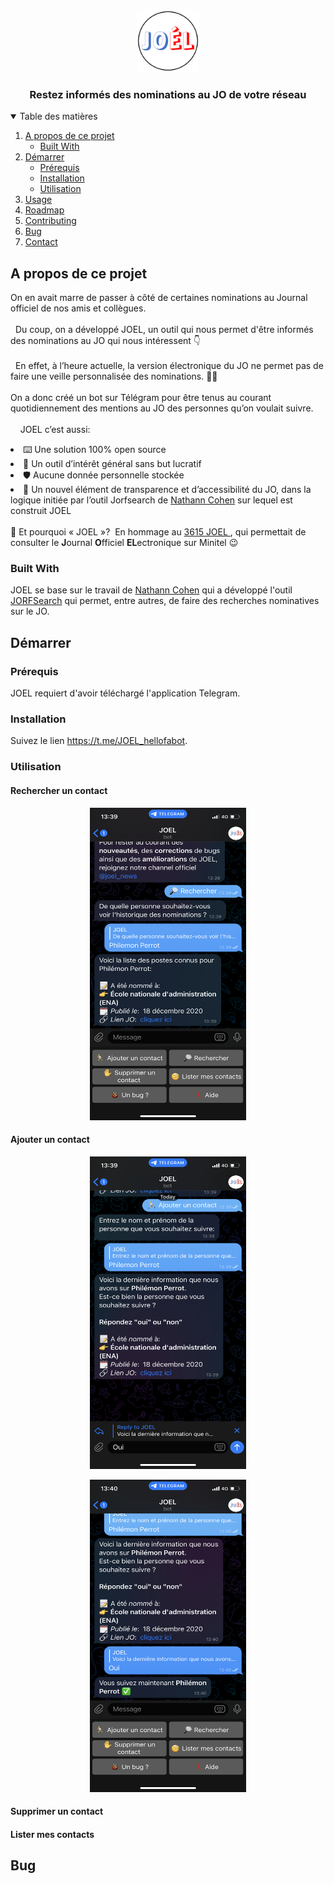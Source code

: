 <!-- PROJECT LOGO -->
<br />
<p align="center">
  <a href="./img/logo.png">
    <img src="img/logo.png" alt="Logo" width="100" height="100">
  </a>
  <h3 align="center">Restez informés des nominations au JO de votre réseau	</h3>
</p>

<!-- TABLE OF CONTENTS -->
<details open="open">
  <summary>Table des matières</summary>
  <ol>
    <li>
      <a href="#about-the-project">A propos de ce projet</a>
      <ul>
        <li><a href="#built-with">Built With</a></li>
      </ul>
    </li>
    <li>
      <a href="#getting-started">Démarrer</a>
      <ul>
        <li><a href="#prérequis">Prérequis</a></li>
        <li><a href="#installation">Installation</a></li>
      	<li><a href="#utilisation">Utilisation</a></li>
	  </ul>
    </li>
    <li><a href="#usage">Usage</a></li>
    <li><a href="#roadmap">Roadmap</a></li>
    <li><a href="#contributing">Contributing</a></li>
	<li><a href="#bug"> Bug </a></li>
    <li><a href="#contact">Contact</a></li>
    <!-- <li><a href="#acknowledgements">Acknowledgements</a></li> -->
  </ol>
</details>

## A propos de ce projet

On en avait marre de passer à côté de certaines nominations au Journal officiel de nos amis et collègues. </br></br>
 
Du coup, on a développé JOEL, un outil qui nous permet d'être informés des nominations au JO qui nous intéressent 👇 </br></br>
 
En effet, à l’heure actuelle, la version électronique du JO ne permet pas de faire une veille personnalisée des nominations. 🤷‍♂️
</br> </br>
On a donc créé un bot sur Télégram pour être tenus au courant quotidiennement des mentions au JO des personnes qu’on voulait suivre. 
</br></br>
 
 
JOEL c’est aussi: 
<li> ⌨️ Une solution 100% open source</li>
<li> 💸 Un outil d’intérêt général sans but lucratif </li>
<li>🛡 Aucune donnée personnelle stockée </li>
<li>🧩 Un nouvel élément de transparence et d’accessibilité du JO, dans la logique initiée par l’outil Jorfsearch de <a href="https://github.com/nathanncohen">Nathann Cohen</a> sur lequel est construit JOEL </li>
</br> 🤔 Et pourquoi « JOEL »? 
En hommage au <a href="https://fr.wikipedia.org/wiki/Fichier:Publicit%C3%A9_3615_JOEL.png">3615 JOEL </a>, qui permettait de consulter le <b>J</b>ournal <b>O</b>fficiel <b>EL</b>ectronique sur Minitel 😉 </br>

### Built With

JOEL se base sur le travail de  <a href="https://github.com/nathanncohen">Nathann Cohen</a> qui a développé l'outil <a href="https://jorfsearch.steinertriples.ch/">JORFSearch</a> qui permet, entre autres, de faire des recherches nominatives sur le JO.</br>

<!-- Démarrer -->
## Démarrer
### Prérequis

JOEL requiert d'avoir téléchargé l'application Telegram. 

### Installation

Suivez le lien <a href="https://t.me/JOEL_hellofabot">https://t.me/JOEL_hellofabot</a>.

### Utilisation
#### Rechercher un contact


<p align="center">
  <a href="./img/tuto/search.png">
    <img src="img/tuto/search.png" alt="Logo" width="250" height="500">
  </a>
</p>

#### Ajouter un contact

<p align="center">
  <a href="./img/tuto/add1.png">
    <img src="img/tuto/add1.png" alt="Logo" width="250" height="500">
  </a>
</p>

<p align="center">
  <a href="./img/tuto/add2.png">
    <img src="img/tuto/add2.png" alt="Logo" width="250" height="500">
  </a>
</p>

#### Supprimer un contact
#### Lister mes contacts

## Bug
